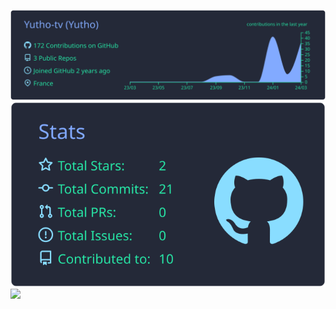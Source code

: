 ![](https://raw.githubusercontent.com/Yutho-tv/Yutho-tv/master/profile-summary-card-output/blueberry/0-profile-details.svg)
![](https://raw.githubusercontent.com/Yutho-tv/Yutho-tv/master/profile-summary-card-output/blueberry/3-stats.svg)
![](http://github-profile-summary-cards.vercel.app/api/cards/productive-time?username=Yutho-tv&theme=blueberry&utcOffset=8)
